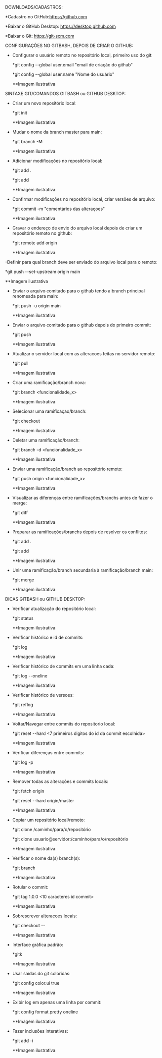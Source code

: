 DOWNLOADS/CADASTROS:

*Cadastro no GitHub:https://github.com

*Baixar o GitHub Desktop: https://desktop.github.com

*Baixar o Git: https://git-scm.com



CONFIGURAÇÕES NO GITBASH, DEPOIS DE CRIAR O GITHUB:

- Configurar o usuário remoto no repositório local, primeiro uso do git:

  *git config --global user.email "email de criação do github"
  
  *git config --global user.name "Nome do usuário"
  
  **Imagem ilustrativa 



SINTAXE GIT/COMANDOS GITBASH ou GITHUB DESKTOP:

- Criar um novo repositório local:

  *git init 
  
  **Imagem ilustrativa

- Mudar o nome da branch master para main:

  *git branch -M <main>
  
  **Imagem ilustrativa   

- Adicionar modificações no repositório local:

  *git add .
	
  *git add <nome do arquivo>
	
  **Imagem ilustrativa

- Confirmar modificações no repositório local, criar versões de arquivo:

  *git commit -m "comentários das alteraçoes"
	
  **Imagem ilustrativa

- Gravar o endereço de envio do arquivo local depois de criar um repositório remoto no github:
	
  *git remote add origin <link do repositorio criado no github>
	
  **Imagem ilustrativa  

-Definir para qual branch deve ser enviado do arquivo local para o remoto:
	
  *git push --set-upstream origin main  
	
  **Imagem ilustrativa

- Enviar o arquivo comitado para o github tendo a branch principal renomeada
para main:
	
  *git push -u origin main
	
  **Imagem ilustrativa 

- Enviar o arquivo comitado para o github depois do primeiro commit:

  *git push
  
  **Imagem ilustrativa   

- Atualizar o servidor local com as alteracoes feitas no servidor remoto:
	
  *git pull
	
  **Imagem ilustrativa  

- Criar uma ramificação/branch nova:
	
  *git branch <funcionalidade_x>
	
  **Imagem ilustrativa

- Selecionar uma ramificaçao/branch:
	
  *git checkout <branch>
	
  **Imagem ilustrativa

- Deletar uma ramificação/branch:
	
  *git branch -d <funcionalidade_x>
	
  **Imagem ilustrativa

- Enviar uma ramificação/branch ao repositório remoto:
	
  *git push origin <funcionalidade_x>
	
  **Imagem ilustrativa

- Visualizar as diferenças entre ramificações/branchs antes de fazer o merge:
	
  *git diff <branch origem> <branch destino>
	
  **Imagem ilustrativa

- Preparar as ramificações/branchs depois de resolver os conflitos:
	
  *git add .
	
  *git add <nome do arquivo>

  **Imagem ilustrativa

- Unir uma ramificação/branch secundaria à ramificação/branch main:
	
  *git merge <branch>
	
  **Imagem ilustrativa



DICAS GITBASH ou GITHUB DESKTOP:

- Verificar atualização do repositório local:
	
  *git status
	
  **Imagem ilustrativa

- Verificar histórico e id de commits:
	
  *git log
	
  **Imagem ilustrativa

- Verificar histórico de commits em uma linha cada:
	
  *git log --oneline
	
  **Imagem ilustrativa

- Verificar histórico de versoes:
	
  *git reflog
	
  **Imagem ilustrativa

- Voltar/Navegar entre commits do repositorio local:

  *git reset --hard <7 primeiros digitos do id da commit escolhida>

  **Imagem ilustrativa
 
- Verificar diferenças entre commits:
	
  *git log -p
	
  **Imagem ilustrativa

- Remover todas as alterações e commits locais:
	
  *git fetch origin
	
  *git reset --hard origin/master
	
  **Imagem ilustrativa

- Copiar um repositório local/remoto:
	
  *git clone /caminho/para/o/repositório
	
  *git clone usuario@servidor:/caminho/para/o/repositório
	
  **Imagem ilustrativa

- Verificar o nome da(s) branch(s):
	
  *git branch
	
  **Imagem ilustrativa

- Rotular o commit:
	
  *git tag 1.0.0 <10 caracteres id commit>
	
  **Imagem ilustrativa

- Sobrescrever alteracoes locais:
	
  *git checkout -- <arquivo>
	
  **Imagem ilustrativa

- Interface gráfica padrão:
	
  *gitk
	
  **Imagem ilustrativa

- Usar saídas do git coloridas:
	
  *git config color.ui true
	
  **Imagem ilustrativa

- Exibir log em apenas uma linha por commit:
	
  *git config format.pretty oneline
	
  **Imagem ilustrativa  

- Fazer inclusões interativas:
	
  *git add -i
	
  **Imagem ilustrativa  

